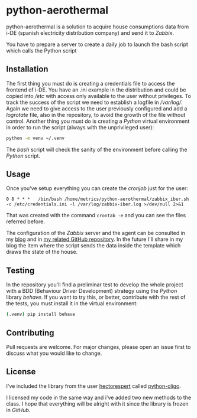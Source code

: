 # python-aerothermal

python-aerothermal is a solution to acquire house consumptions data from i-DE (spanish electricity distribution company) and send it to *Zabbix*.

You have to prepare a server to create a daily job to launch the bash script which calls the Python script

## Installation

The first thing you must do is creating a credentials file to access the frontend of i-DE. You have an .ini example in the distribution and could be copied into */etc* with access only available to the user without privileges.
To track the success of the script we need to establish a logfile in */var/log/*. Again we need to give access to the user previously configured and add a *logrotate* file, also in the repository, to avoid the growth of the file without control.
Another thing you must do is creating a *Python* virtual environment in order to run the script (always with the unprivileged user):

```bash
python -m venv ~/.venv
```

The *bash* script will check the sanity of the environment before calling the *Python* script.

## Usage

Once you've setup everything you can create the *cronjob* just for the user:

```text
0 8 * * *   /bin/bash /home/metrics/python-aerothermal/zabbix_iber.sh -c /etc/credentials.ini -l /var/log/zabbix-iber.log >/dev/null 2>&1
```

That was created with the command ```crontab -e``` and you can see the files referred before.

The configuration of the *Zabbix* server and the agent can be consulted in my [blog](https://libreadmin.es/new-post-just-to-remember-using-david-bowie-lets-dance/) and in [my related GitHub repository](https://github.com/darkschneider16/home-infrastructure). In the future I'll share in my blog the item where the script sends the data inside the template which draws the state of the house.

## Testing

In the repository you'll find a preliminar test to develop the whole project with a BDD (Behaviour Driver Development) strategy using the *Python* library *behave*. If you want to try this, or better, contribute with the rest of the tests, you must install it in the virtual environment:

```bash
(.venv) pip install behave
```

## Contributing

Pull requests are welcome. For major changes, please open an issue first to discuss what you would like to change.

## License

I've included the library from the user [hectorespert](https://github.com/hectorespert) called [python-oligo](https://github.com/hectorespert/python-oligo).

I licensed my code in the same way and i've added two new methods to the class. I hope that everything will be alright with it since the library is frozen in *GitHub*.

